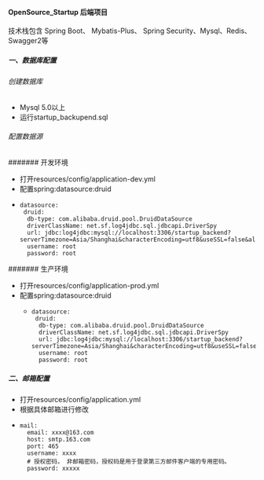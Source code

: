 #### OpenSource_Startup 后端项目
技术栈包含 Spring Boot、 Mybatis-Plus、 Spring Security、Mysql、Redis、Swagger2等
##### 一、数据库配置
  ###### 创建数据库
  - Mysql 5.0以上
  - 运行startup_backupend.sql
  ###### 配置数据源
  ####### 开发环境
  - 打开resources/config/application-dev.yml
  - 配置spring:datasource:druid
  -     datasource:
         druid:
          db-type: com.alibaba.druid.pool.DruidDataSource
          driverClassName: net.sf.log4jdbc.sql.jdbcapi.DriverSpy
          url: jdbc:log4jdbc:mysql://localhost:3306/startup_backend?serverTimezone=Asia/Shanghai&characterEncoding=utf8&useSSL=false&allowPublicKeyRetrieval=true
          username: root
          password: root
  ####### 生产环境
  - 打开resources/config/application-prod.yml
  - 配置spring:datasource:druid 
    -     datasource:
           druid:
            db-type: com.alibaba.druid.pool.DruidDataSource
            driverClassName: net.sf.log4jdbc.sql.jdbcapi.DriverSpy
            url: jdbc:log4jdbc:mysql://localhost:3306/startup_backend?serverTimezone=Asia/Shanghai&characterEncoding=utf8&useSSL=false&allowPublicKeyRetrieval=true
            username: root
            password: root
  
##### 二、邮箱配置
  - 打开resources/config/application.yml
  - 根据具体邮箱进行修改
  -     mail:
          email: xxxx@163.com
          host: smtp.163.com
          port: 465
          username: xxxx
          # 授权密码， 非邮箱密码，授权码是用于登录第三方邮件客户端的专用密码。
          password: xxxxx
 
  